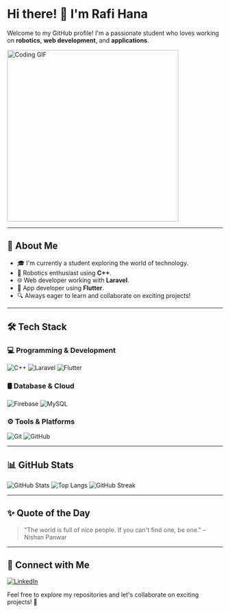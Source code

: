 # Hi there! 👋 I'm Rafi Hana

Welcome to my GitHub profile! I'm a passionate student who loves working on **robotics**, **web development**, and **applications**. 

<img src="https://media.giphy.com/media/3o7TKMt1VVNkHV2PaE/giphy.gif?cid=790b7611cdicf6hxd717ml8rvyz371fhf48jo5tzul8ez85r&ep=v1_gifs_search&rid=giphy.gif&ct=g" width="400" alt="Coding GIF">

---

## 🚀 About Me
- 🎓 I'm currently a student exploring the world of technology.
- 🤖 Robotics enthusiast using **C++**.
- 🌐 Web developer working with **Laravel**.
- 📱 App developer using **Flutter**.
- 🔍 Always eager to learn and collaborate on exciting projects!

---

## 🛠️ Tech Stack

### 💻 Programming & Development
![C++](https://img.shields.io/badge/C++-00599C?style=for-the-badge&logo=cplusplus&logoColor=white)
![Laravel](https://img.shields.io/badge/Laravel-FF2D20?style=for-the-badge&logo=laravel&logoColor=white)
![Flutter](https://img.shields.io/badge/Flutter-02569B?style=for-the-badge&logo=flutter&logoColor=white)

### 🛢️ Database & Cloud
![Firebase](https://img.shields.io/badge/Firebase-FFCA28?style=for-the-badge&logo=firebase&logoColor=black)
![MySQL](https://img.shields.io/badge/MySQL-4479A1?style=for-the-badge&logo=mysql&logoColor=white)

### ⚙️ Tools & Platforms
![Git](https://img.shields.io/badge/Git-F05032?style=for-the-badge&logo=git&logoColor=white)
![GitHub](https://img.shields.io/badge/GitHub-181717?style=for-the-badge&logo=github&logoColor=white)

---

## 📊 GitHub Stats
![GitHub Stats](https://github-readme-stats.vercel.app/api?username=rafihana&show_icons=true&theme=tokyonight)
![Top Langs](https://github-readme-stats.vercel.app/api/top-langs/?username=rafihana&layout=compact&theme=tokyonight)
![GitHub Streak](https://github-readme-streak-stats.herokuapp.com/?user=rafihana&theme=dark)

---

## ✨ Quote of the Day
> "The world is full of nice people. If you can't find one, be one." – Nishan Panwar

---

## 🔗 Connect with Me
[![LinkedIn](https://img.shields.io/badge/LinkedIn-blue?style=for-the-badge&logo=linkedin)](www.linkedin.com/in/rafi-hana-prasetyo-11b65a322)

Feel free to explore my repositories and let's collaborate on exciting projects! 🚀
